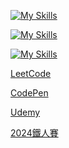 [![My Skills](https://skillicons.dev/icons?i=js,html,css)](https://skillicons.dev)

[![My Skills](https://skillicons.dev/icons?i=py,django)](https://skillicons.dev)

[![My Skills](https://skillicons.dev/icons?i=git)](https://skillicons.dev)

[LeetCode](https://leetcode.com/u/RDNNN/)

[CodePen](https://codepen.io/RDNNNNN)

[Udemy](https://www.udemy.com/user/ma-yu-deng/)

[2024鐵人賽](https://ithelp.ithome.com.tw/users/20168290/ironman/7118)
